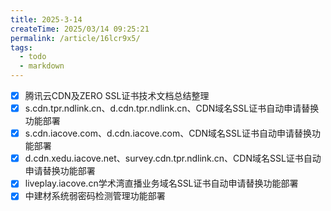 ```yaml
---
title: 2025-3-14
createTime: 2025/03/14 09:25:21
permalink: /article/16lcr9x5/
tags:
  - todo
  - markdown
---
```


- [x] 腾讯云CDN及ZERO SSL证书技术文档总结整理
- [x] s.cdn.tpr.ndlink.cn、d.cdn.tpr.ndlink.cn、CDN域名SSL证书自动申请替换功能部署
- [x] s.cdn.iacove.com、d.cdn.iacove.com、CDN域名SSL证书自动申请替换功能部署
- [x] d.cdn.xedu.iacove.net、survey.cdn.tpr.ndlink.cn、CDN域名SSL证书自动申请替换功能部署
- [x] liveplay.iacove.cn学术湾直播业务域名SSL证书自动申请替换功能部署
- [x] 中建材系统弱密码检测管理功能部署
